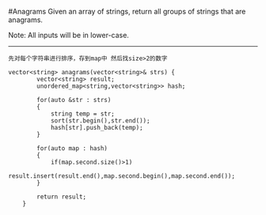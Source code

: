 #Anagrams
Given an array of strings, return all groups of strings that are anagrams.

Note: All inputs will be in lower-case.


---


```
先对每个字符串进行排序，存到map中 然后找size>2的数字

vector<string> anagrams(vector<string>& strs) {
        vector<string> result;
        unordered_map<string,vector<string>> hash;
        
        for(auto &str : strs)
        {
            string temp = str;
            sort(str.begin(),str.end());
            hash[str].push_back(temp);
        }
        
        for(auto map : hash)
        {
            if(map.second.size()>1)
                result.insert(result.end(),map.second.begin(),map.second.end());
        }
        
        return result;
    }
```